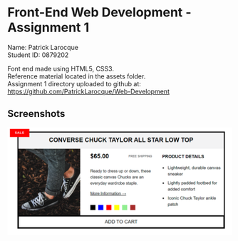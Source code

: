 # Front-End Web Development - Assignment 1

Name: Patrick Larocque   
Student ID: 0879202   
  
  
Font end made using HTML5, CSS3.  
Reference material located in the assets folder.   
Assignment 1 directory uploaded to github at: <https://github.com/PatrickLarocque/Web-Development>

## Screenshots

![ScreenShot](Assets/Screenshot.png)